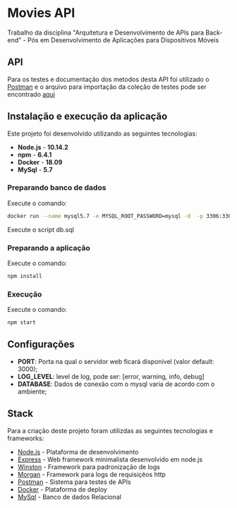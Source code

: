 # Movies API
Trabalho da disciplina "Arquitetura e Desenvolvimento de APIs para Back-end" - Pós em Desenvolvimento de Aplicações para Dispositivos Móveis

## API
Para os testes e documentação dos metodos desta API foi utilizado o [Postman] e o arquivo para importação da coleção de testes pode ser encontrado [aqui](movies-api.postman_collection.json)

## Instalação e execução da aplicação

Este projeto foi desenvolvido utilizando as seguintes tecnologias:
- **Node.js** - **10.14.2**
- **npm** - **6.4.1**
- **Docker** - **18.09**
- **MySql** - **5.7**

### Preparando banco de dados

Execute o comando:
``` sh
docker run --name mysql5.7 -e MYSQL_ROOT_PASSWORD=mysql -d  -p 3306:3306 mysql:5.7
```

Execute o script db.sql

### Preparando a aplicação

Execute o comando:
``` sh
npm install
```

### Execução

Execute o comando:
``` sh
npm start
```

## Configurações

- **PORT**: Porta na qual o servidor web ficará disponível (valor default: 3000);
- **LOG_LEVEL**: level de log, pode ser: [error, warning, info, debug]
- **DATABASE**: Dados de conexão com o mysql varia de acordo com o ambiente;

## Stack

Para a criação deste projeto foram utilizdas as seguintes tecnologias e frameworks:

- [Node.js] - Plataforma de desenvolvimento
- [Express] - Web framework minimalista desenvolvido em node.js
- [Winston] - Framework para padronização de logs
- [Morgan] - Framework para logs de requisiçẽos http
- [Postman] - Sistema para testes de APIs
- [Docker] - Plataforma de deploy
- [MySql] - Banco de dados Relacional


[Node.js]: <https://nodejs.org>
[Express]: <http://expressjs.com>
[Winston]: <https://www.npmjs.com/package/winston>
[Morgan]: <https://www.npmjs.com/package/morgan>
[Postman]: <https://www.getpostman.com/>
[Docker]: <https://www.docker.com/>
[MySql]: <https://www.mysql.com/>